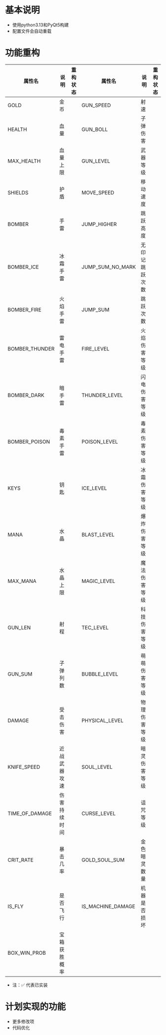 # 基本说明
* 使用python3.13和PyQt5构建
* 配置文件会自动重载
# 功能重构
| 属性名          | 说明         | 重构状态 | 属性名           | 说明             | 重构状态    |
|----------------|-------------|----------|-----------------|-----------------|----------|
| GOLD            | 金币        |         | GUN_SPEED        | 射速             |          |
| HEALTH          | 血量        |         | GUN_BOLL         | 子弹伤害          |          |
| MAX_HEALTH      | 血量上限     |         | GUN_LEVEL        | 武器等级          |          |
| SHIELDS         | 护盾        |         | MOVE_SPEED       | 移动速度          |          |
| BOMBER          | 手雷        |         | JUMP_HIGHER      | 跳跃高度          |          |
| BOMBER_ICE      | 冰霜手雷     |         | JUMP_SUM_NO_MARK | 无印记跳跃次数     |          |
| BOMBER_FIRE     | 火焰手雷     |         | JUMP_SUM         | 跳跃次数          |          |
| BOMBER_THUNDER  | 雷电手雷     |         | FIRE_LEVEL       | 火焰伤害等级       |          |
| BOMBER_DARK     | 暗手雷       |         | THUNDER_LEVEL    | 闪电伤害等级      |           |
| BOMBER_POISON   | 毒素手雷     |         | POISON_LEVEL     | 毒素伤害等级      |           |
| KEYS            | 钥匙         |         | ICE_LEVEL        | 冰霜伤害等级     |           |
| MANA            | 水晶         |         | BLAST_LEVEL      | 爆炸伤害等级     |           |
| MAX_MANA        | 水晶上限     |         | MAGIC_LEVEL      | 魔法伤害等级      |           |
| GUN_LEN         | 射程         |        | TEC_LEVEL        | 科技伤害等级      |           |
| GUN_SUM         | 子弹列数     |         | BUBBLE_LEVEL     | 萌萌伤害等级      |           |
| DAMAGE          | 受击伤害     |         | PHYSICAL_LEVEL   | 物理伤害等级      |           |
| KNIFE_SPEED     | 近战武器攻速  |         | SOUL_LEVEL       | 暗灵伤害等级      |           |
| TIME_OF_DAMAGE  | 伤害持续时间  |         | CURSE_LEVEL      | 诅咒等级         |           |
| CRIT_RATE       | 暴击几率     |         | GOLD_SOUL_SUM    | 金色暗灵数量      |           |
| IS_FLY          | 是否飞行     |         | IS_MACHINE_DAMAGE  | 机器是否损坏    |           |
| BOX_WIN_PROB    | 宝箱获胜概率  |         |                    |               |          |
* 注：✅ 代表已实装
# 计划实现的功能
* 更多修改项
* 代码优化
###
###
